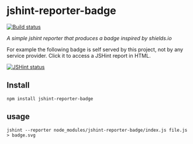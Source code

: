 # jshint-reporter-badge

[![Build status](https://img.shields.io/travis/albanm/jshint-reporter-badge.svg)](https://travis-ci.org/albanm/jshint-reporter-badge)

*A simple jshint reporter that produces a badge inspired by shields.io*

For example the following badge is self served by this project, not by any service provider. Click it to access a JSHint report in HTML.

[![JSHint status](http://albanm.github.io/jshint-reporter-badge/jshint-badge.svg)](http://albanm.github.io/jshint-reporter-badge/jshint.html)

## Install

    npm install jshint-reporter-badge

## usage

    jshint --reporter node_modules/jshint-reporter-badge/index.js file.js > badge.svg
